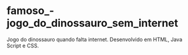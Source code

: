 # famoso_-jogo_do_dinossauro_sem_internet
Jogo do dinossauro quando falta internet.
Desenvolvido em HTML, Java Script e CSS.
